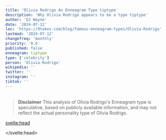 ```yaml
---
title: 'Olivia Rodrigo An Enneagram Type tiptype'
description: 'Why Olivia Rodrigo appears to be a type tiptype'
author: 'DJ Wayne'
date: '2024-07-12'
loc: 'https://9takes.com/blog/famous-enneagram-types/Olivia-Rodrigo'
lastmod: '2024-07-12'
changefreq: 'monthly'
priority: '0.6'
published: false
enneagram: tiptype
type: ['celebrity']
person: 'Olivia-Rodrigo'
wikipedia: ''
twitter: ''
instagram: ''
tiktok: ''
---
```


<!--
    childhood and upbringing
    first big success
    style habits and quirks that relate to their personality type
    stressful moments in their life and how they handled them
    comfort- moments in their life where they are doing well and killing it
-->
<!-- // keywords:  -->

<script>
	// import  PopCard  from "$lib/components/atoms/PopCard.svelte";
</script>

<div
	style="display: flex;
    justify-content: center;
    margin: 1rem 0;
	"
>
	<!-- <PopCard
		image={`/types/tiptypes/${'Olivia-Rodrigo'}.webp`}
		enneagramType={tiptype}
		showIcon={false}
		displayText="Olivia Rodrigo"
		subtext=""
	/> -->
</div>

> **Disclaimer** This analysis of Olivia Rodrigo's Enneagram type is speculative, based on publicly available information, and may not reflect the actual personality type of Olivia Rodrigo.

<p class="firstLetter"></p>

<svelte:head>

<script type="application/ld+json">

</script>

</svelte:head>

<style lang="scss"></style>
